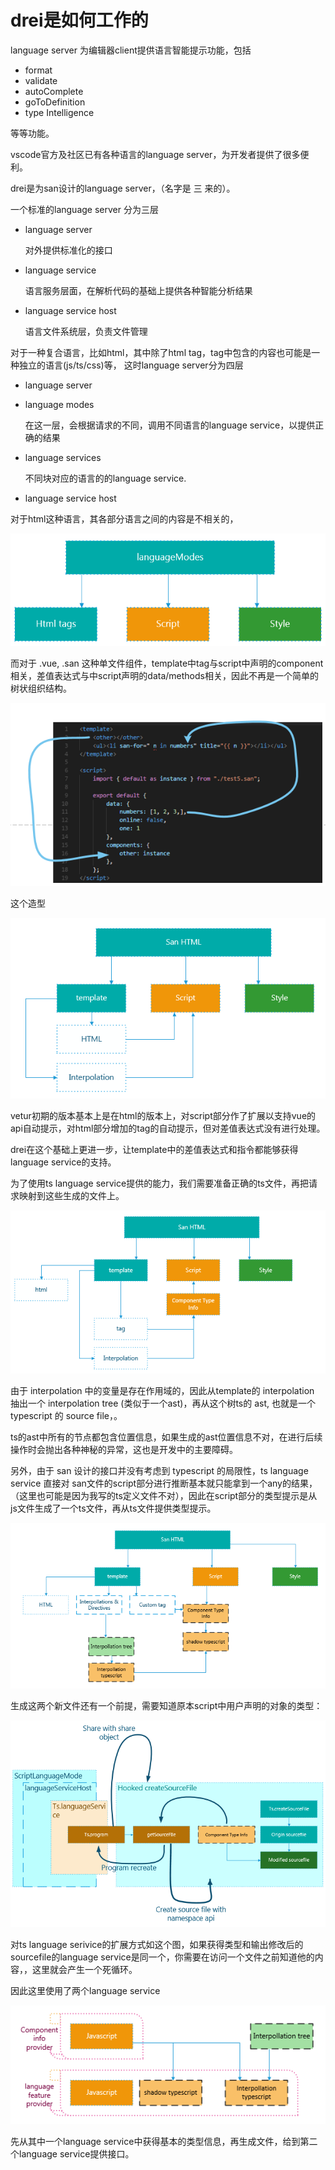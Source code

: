 drei是如何工作的
===============

language server 为编辑器client提供语言智能提示功能，包括

* format
* validate
* autoComplete
* goToDefinition
* type Intelligence

等等功能。

vscode官方及社区已有各种语言的language server，为开发者提供了很多便利。

drei是为san设计的language server，（名字是 三 来的）。

一个标准的language server 分为三层

* language server

    对外提供标准化的接口
* language service

    语言服务层面，在解析代码的基础上提供各种智能分析结果
* language service host 

    语言文件系统层，负责文件管理

对于一种复合语言，比如html，其中除了html tag，tag中包含的内容也可能是一种独立的语言(js/ts/css)等，
这时language server分为四层

* language server 
* language modes

    在这一层，会根据请求的不同，调用不同语言的language service，以提供正确的结果

* language services
    
    不同块对应的语言的的language service.

* language service host

对于html这种语言，其各部分语言之间的内容是不相关的，

![这里插个图](./doc_imgs/snipaste20180709_153132.png)

而对于 .vue, .san 这种单文件组件，template中tag与script中声明的component相关，差值表达式与中script声明的data/methods相关，因此不再是一个简单的树状组织结构。

![这里再插入一个图](./doc_imgs/snipaste20180709_164922.png)

这个造型

![这里插个图](./doc_imgs/snipaste20180709_165433.png)

vetur初期的版本基本上是在html的版本上，对script部分作了扩展以支持vue的api自动提示，对html部分增加的tag的自动提示，但对差值表达式没有进行处理。

drei在这个基础上更进一步，让template中的差值表达式和指令都能够获得language service的支持。

为了使用ts language service提供的能力，我们需要准备正确的ts文件，再把请求映射到这些生成的文件上。

![这里插个图](./doc_imgs/snipaste20180709_172226.png)

由于 interpolation 中的变量是存在作用域的，因此从template的 interpolation 抽出一个 interpolation tree (类似于一个ast)，再从这个树ts的 ast, 也就是一个 typescript 的 source file，。 

ts的ast中所有的节点都包含位置信息，如果生成的ast位置信息不对，在进行后续操作时会抛出各种神秘的异常，这也是开发中的主要障碍。

另外，由于 san 设计的接口并没有考虑到 typescript 的局限性，ts language service 直接对 san文件的script部分进行推断基本就只能拿到一个any的结果，（这里也可能是因为我写的ts定义文件不对），因此在script部分的类型提示是从 js文件生成了一个ts文件，再从ts文件提供类型提示。

![这里插个图](./doc_imgs/snipaste20180709_170343.png)

生成这两个新文件还有一个前提，需要知道原本script中用户声明的对象的类型：

![这里插个图](./doc_imgs/snipaste20180711_115826.png)

对ts language serivice的扩展方式如这个图，如果获得类型和输出修改后的sourcefile的language service是同一个，你需要在访问一个文件之前知道他的内容，，这里就会产生一个死循环。

因此这里使用了两个language service

![这里插个图](./doc_imgs/snipaste20180709_185632.png)

先从其中一个language service中获得基本的类型信息，再生成文件，给到第二个language service提供接口。
